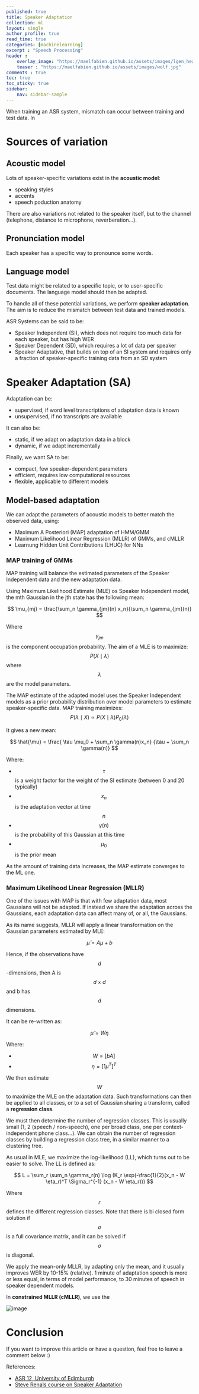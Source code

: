 ```yaml
---
published: true
title: Speaker Adaptation
collection: ml
layout: single
author_profile: true
read_time: true
categories: [machinelearning]
excerpt : "Speech Processing"
header :
    overlay_image: "https://maelfabien.github.io/assets/images/lgen_head.png"
    teaser : "https://maelfabien.github.io/assets/images/wolf.jpg"
comments : true
toc: true
toc_sticky: true
sidebar:
    nav: sidebar-sample
---
```


<script type="text/javascript" async
src="https://cdn.mathjax.org/mathjax/latest/MathJax.js?config=TeX-MML-AM_CHTML">
</script>

When training an ASR system, mismatch can occur between training and test data. In 

# Sources of variation

## Acoustic model

Lots of speaker-specific variations exist in the **acoustic model**:
- speaking styles
- accents
- speech poduction anatomy

There are also variations not related to the speaker itself, but to the channel (telephone, distance to microphone, reverberation...).

## Pronunciation model

Each speaker has a specific way to pronounce some words.

## Language model

Test data might be related to a specific topic, or to user-specific documents. The language model should then be adapted.

To handle all of these potential variations, we perform **speaker adaptation**. The aim is to reduce the mismatch between test data and trained models.

ASR Systems can be said to be:
- Speaker Independent (SI), which does not require too much data for each speaker, but has high WER
- Speaker Dependent (SD), which requires a lot of data per speaker
- Speaker Adaptative, that builds on top of an SI system and requires only a fraction of speaker-specific training data from an SD system

# Speaker Adaptation (SA)

Adaptation can be:
- supervised, if word level transcriptions of adaptation data is known
- unsupervised, if no transcripts are available

It can also be:
- static, if we adapt on adaptation data in a block
- dynamic, if we adapt incrementally

Finally, we want SA to be:
- compact, few speaker-dependent parameters
- efficient, requires low computational resources
- flexible, applicable to different models

## Model-based adaptation

We can adapt the parameters of acoustic models to better match the observed data, using:
- Maximum A Posteriori (MAP) adaptation of HMM/GMM
- Maximum Likelihood Linear Regression (MLLR) of GMMs, and cMLLR
- Learnung Hidden Unit Contributions (LHUC) for NNs

### **MAP training of GMMs**

MAP training will balance the estimated parameters of the Speaker Independent data and the new adaptation data.

Using Maximum Likelihood Estimate (MLE) os Speaker Independent model, the mth Gaussian in the jth state has the following mean:

$$ \mu_{mj} = \frac{\sum_n \gamma_{jm}(n) x_n}{\sum_n \gamma_{jm}(n)} $$

Where $$ \gamma_{jm} $$ is the component occupation probability. The aim of a MLE is to maximize: $$ P(X \mid \lambda) $$ where $$ \lambda $$ are the model parameters.

The MAP estimate of the adapted model uses the Speaker Independent models as a prior probability distribution over model parameters to estimate speaker-specific data. MAP training maximizes: $$ P(\lambda \mid X) ∝ P(X \mid \lambda) P_0(\lambda) $$

It gives a new mean:

$$ \hat{\mu} = \frac{ \tau \mu_0 + \sum_n \gamma(n)x_n} {\tau + \sum_n \gamma(n)} $$

Where:
- $$ \tau $$ is a weight factor for the weight of the SI estimate (between 0 and 20 typically)
- $$ x_n $$ is the adaptation vector at time $$ n $$
- $$ \gamma(n) $$ is the probability of this Gaussian at this time
- $$ \mu_0 $$ is the prior mean

As the amount of training data increases, the MAP estimate converges to the ML one.

### **Maximum Likelihood Linear Regression (MLLR)**

One of the issues with MAP is that with few adaptation data, most Gaussians will not be adapted. If instead we share the adaptation across the Gaussians, each adaptation data can affect many of, or all, the Gaussians.

As its name suggests, MLLR will apply a linear transformation on the Gaussian parameters estimated by MLE:

$$ \hat{\mu} = A \mu + b $$

Hence, if the observations have $$ d $$ -dimensions, then A is $$d \times d $$ and b has $$ d $$ dimensions.

It can be re-written as:

$$ \hat{\mu} = W \eta $$

Where:
- $$ W = [bA] $$
- $$ \eta = [1 \mu^T]^T $$

We then estimate $$ W $$ to maximize the MLE on the adaptation data. Such transformations can then be applied to all classes, or to a set of Gaussian sharing a transform, called a **regression class**.

We must then determine the number of regression classes. This is usually small (1, 2 (speech / non-speech), one per broad class, one per context-independent phone class...). We can obtain the number of regression classes by building a regression class tree, in a similar manner to a clustering tree.

As usual in MLE, we maximize the log-likelihood (LL), which turns out to be easier to solve. The LL is defined as:

$$ L = \sum_r \sum_n \gamms_r(n) \log (K_r \exp(-\frac{1}{2}(x_n - W \eta_r)^T \Sigma_r^{-1} (x_n - W \eta_r))) $$

Where $$ r $$ defines the different regression classes. Note that there is bi closed form solution if $$ \sigma $$ is a full covariance matrix, and it can be solved if $$ \sigma $$ is diagonal.

We apply the mean-only MLLR, by adapting only the mean, and it usually improves WER by 10-15% (relative). 1 minute of adaptation speech is more or less equal, in terms of model performance, to 30 minutes of speech in speaker dependent models.

In **constrained MLLR (cMLLR)**, we use the 



![image](https://maelfabien.github.io/assets/images/asr_32.png)

# Conclusion

If you want to improve this article or have a question, feel free to leave a comment below :)

References:
- [ASR 12, University of Edimburgh](http://www.inf.ed.ac.uk/teaching/courses/asr/2019-20/asr12-adapt.pdf)
- [Steve Renals course on Speaker Adaptation](https://www.inf.ed.ac.uk/teaching/courses/asr/2008-9/asr-adapt-1x2.pdf)
